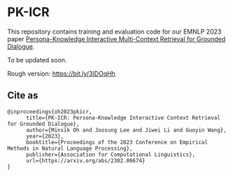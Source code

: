 # PK-ICR
This repository contains training and evaluation code for our EMNLP 2023 paper [Persona-Knowledge Interactive Multi-Context Retrieval for Grounded Dialogue](https://arxiv.org/abs/2302.06674).

To be updated soon.

Rough version: https://bit.ly/3IDOqHh

## Cite as

```
@inproceedings{oh2023pkicr,
      title={PK-ICR: Persona-Knowledge Interactive Context Retrieval for Grounded Dialogue}, 
      author={Minsik Oh and Joosung Lee and Jiwei Li and Guoyin Wang},
      year={2023},
      booktitle={Proceedings of the 2023 Conference on Empirical Methods in Natural Language Processing},
      publisher={Association for Computational Linguistics},
      url={https://arxiv.org/abs/2302.06674}
}
```
